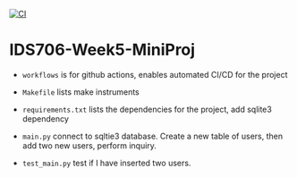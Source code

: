 [![CI](https://github.com/Jason-Guo1999/IDS706-Python-Template/actions/workflows/main.yml/badge.svg)](https://github.com/Jason-Guo1999/IDS706-Python-Template/actions/workflows/main.yml)
# IDS706-Week5-MiniProj

- ``workflows`` is for github actions, enables automated CI/CD for the project

- ``Makefile`` lists make instruments

- ``requirements.txt`` lists the dependencies for the project, add sqlite3 dependency
  
- ``main.py`` connect to sqltie3 database. Create a new table of users, then add two new users, perform inquiry. 

- ``test_main.py`` test if I have inserted two users.
